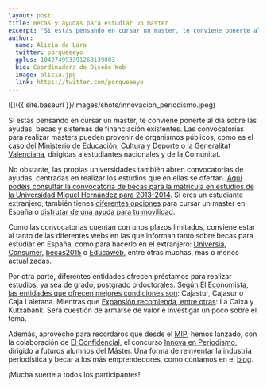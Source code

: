 ```yaml
---
layout: post
title: Becas y ayudas para estudiar un master
excerpt: "Si estás pensando en cursar un master, te conviene ponerte al día sobre las ayudas, becas y sistemas de financiación existentes. Las convocatorias para realizar masters pueden provenir de organismos públicos, como es el caso del Ministerio de Educación, Cultura y Deporte o la Generalitat Valenciana, dirigidas a estudiantes nacionales y de la Comunitat."
author:
  name: Alicia de Lara
  twitter: porqueeeyo
  gplus: 104274993391260139803 
  bio: Coordinadora de Diseño Web
  image: alicia.jpg
  link: https://twitter.com/porqueeeyo
---
```

![]({{ site.baseurl }}/images/shots/innovacion_periodismo.jpeg)

Si estás pensando en cursar un master, te conviene ponerte al día sobre las ayudas, becas y sistemas de financiación existentes. Las convocatorias para realizar masters pueden provenir de organismos públicos, como es el caso del [Ministerio de Educación, Cultura y Deporte](http://www.boe.es/diario_boe/txt.php?id=BOE-A-2013-9041) o la [Generalitat Valenciana](http://www.viu.es/download/estudiante/becas-y-ayudas/Convocatoria%20Generalitat%2013-14.pdf), dirigidas a estudiantes nacionales y de la Comunitat.

No obstante, las propias universidades también abren convocatorias de ayudas, centradas en realizar los estudios que en ellas se ofertan. [Aquí podéis consultar la convocatoria de becas para la matrícula en estudios de la Universidad Miguel Hernández para 2013-2014](http://estudios.umh.es/files/2014/05/RE2641.pdf). Si eres un estudiante extranjero, también tienes [diferentes opciones](http://www.studyinspain.info/reportajes/propuestas/Cmo-obtener-una-beca-para-estudiar-en-Espaa/?l=es) para cursar un master en España o [disfrutar de una ayuda para tu movilidad](http://www.studyinspain.info/reportajes/propuestas/Cmo-obtener-una-beca-para-estudiar-en-Espaa/?l=es). 

Como las convocatorias cuentan con unos plazos limitados, conviene estar al tanto de las diferentes webs en las que informan tanto sobre becas para estudiar en España, como para hacerlo en el extranjero: [Universia](http://pre.universia.es/preguntas-frecuentes/becas-ayudas/becas-ayudas-preuniversitarios/), [Consumer](http://www.consumer.es/becas), [becas2015](http://www.becas2015.net/) o [Educaweb](http://www.educaweb.com/contenidos/educativos/estudiar-extranjero/ayudas-becas-programas/), entre otras muchas, más o menos actualizadas.

Por otra parte, diferentes entidades ofrecen préstamos para realizar estudios, ya sea de grado, postgrado o doctorales. Según [El Economista, las entidades que ofrecen mejores condiciones son](http://www.eleconomista.es/espana/noticias/3598746/12/11/Donde-encontrar-los-mejores-prestamos-para-master-y-postgrado.html): Cajastur, Cajasur o Caja Laietana. Mientras que [Expansión recomienda, entre otras](http://www.expansion.com/2013/06/20/midinero/1371724113.html): La Caixa y Kutxabank. Será cuestión de armarse de valor e investigar un poco sobre el tema. 

Además, aprovecho para recordaros que desde el [MIP](http://mip.umh.es/), hemos lanzado, con la colaboración de [El Confidencial](http://www.elconfidencial.com/), el concurso [Innova en Periodismo](http://mip.umh.es/concurso.htm), dirigido a futuros alumnos del Máster. Una forma de reinventar la industria periodística y becar a los más emprendedores, como contamos en el [blog](http://mip.umh.es/blog/2014/05/28/concurso-innova/).

¡Mucha suerte a todos los participantes!